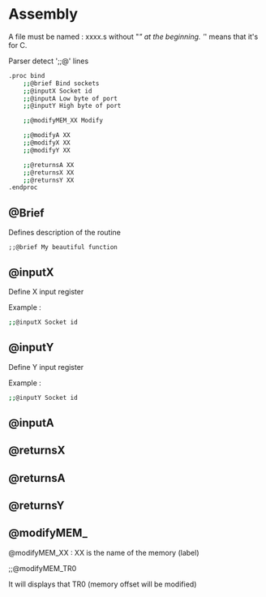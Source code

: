 # Assembly

A file must be named : xxxx.s without "_" at the beginning. '_' means that it's for C.

Parser detect ';;@' lines

```bash
.proc bind
    ;;@brief Bind sockets
    ;;@inputX Socket id
    ;;@inputA Low byte of port
    ;;@inputY High byte of port

    ;;@modifyMEM_XX Modify

    ;;@modifyA XX
    ;;@modifyX XX
    ;;@modifyY XX

    ;;@returnsA XX
    ;;@returnsX XX
    ;;@returnsY XX
.endproc
```

## @Brief

Defines description of the routine

    ;;@brief My beautiful function

## @inputX

Define X input register

Example :

```bash
;;@inputX Socket id
```

## @inputY

Define Y input register

Example :

```bash
;;@inputY Socket id
```

## @inputA

## @returnsX

## @returnsA

## @returnsY

## @modifyMEM_

@modifyMEM_XX : XX is the name of the memory (label)

;;@modifyMEM_TR0

It will displays that TR0 (memory offset will be modified)
